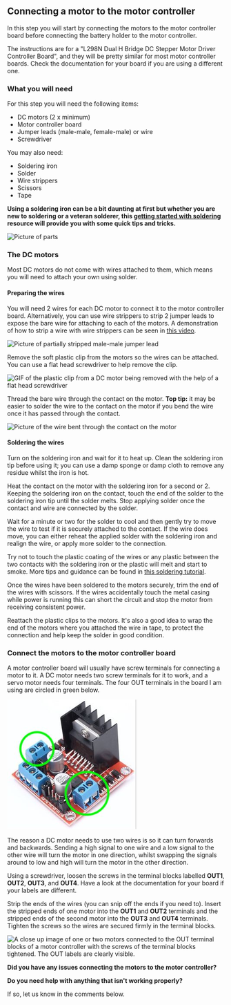 [comment]: # (
Is this step open? Y/N
If so, short description of this step:
Related links:
Related files: PDF of components
)

## Connecting a motor to the motor controller


[comment]: # (Need to create PDF of components for related file)


In this step you will start by connecting the motors to the motor controller board before connecting the battery holder to the motor controller.

The instructions are for a "L298N Dual H Bridge DC Stepper Motor Driver Controller Board", and they will be pretty similar for most motor controller boards. Check the documentation for your board if you are using a different one.

### What you will need

For this step you will need the following items:

+ DC motors (2 x minimum)
+ Motor controller board
+ Jumper leads (male-male, female-male) or wire
+ Screwdriver

You may also need:

+ Soldering iron
+ Solder
+ Wire strippers
+ Scissors
+ Tape

**Using a soldering iron can be a bit daunting at first but whether you are new to soldering or a veteran solderer, this [getting started with soldering](https://projects.raspberrypi.org/en/projects/getting-started-with-soldering) resource will provide you with some quick tips and tricks.**

![Picture of parts](images/)

### The DC motors

Most DC motors do not come with wires attached to them, which means you will need to attach your own using solder.

#### Preparing the wires

You will need 2 wires for each DC motor to connect it to the motor controller board. Alternatively, you can use wire strippers to strip 2 jumper leads to expose the bare wire for attaching to each of the motors. A demonstration of how to strip a wire with wire strippers can be seen in [this video](https://www.youtube.com/watch?v=TZFTKbT4XFs).

![Picture of partially stripped male-male jumper lead](images/)

Remove the soft plastic clip from the motors so the wires can be attached. You can use a flat head screwdriver to help remove the clip.

![GIF of the plastic clip from a DC motor being removed with the help of a flat head screwdriver](images/)

Thread the bare wire through the contact on the motor. **Top tip:** it may be easier to solder the wire to the contact on the motor if you bend the wire once it has passed through the contact.

![Picture of the wire bent through the contact on the motor](images/)

#### Soldering the wires

Turn on the soldering iron and wait for it to heat up. Clean the soldering iron tip before using it; you can use a damp sponge or damp cloth to remove any residue whilst the iron is hot.

Heat the contact on the motor with the soldering iron for a second or 2. Keeping the soldering iron on the contact, touch the end of the solder to the soldering iron tip until the solder melts. Stop applying solder once the contact and wire are connected by the solder.

Wait for a minute or two for the solder to cool and then gently try to move the wire to test if it is securely attached to the contact. If the wire does move, you can either reheat the applied solder with the soldering iron and realign the wire, or apply more solder to the connection.

Try not to touch the plastic coating of the wires or any plastic between the two contacts with the soldering iron or the plastic will melt and start to smoke. More tips and guidance can be found in [this soldering tutorial](https://projects.raspberrypi.org/en/projects/getting-started-with-soldering).

Once the wires have been soldered to the motors securely, trim the end of the wires with scissors. If the wires accidentally touch the metal casing while power is running this can short the circuit and stop the motor from receiving consistent power.

Reattach the plastic clips to the motors. It's also a good idea to wrap the end of the motors where you attached the wire in tape, to protect the connection and help keep the solder in good condition.

### Connect the motors to the motor controller board

A motor controller board will usually have screw terminals for connecting a motor to it. A DC motor needs two screw terminals for it to work, and a servo motor needs four terminals. The four OUT terminals in the board I am using are circled in green below.

![A motor controller board with four out screw terminals for connecting to an electric motor. The four OUT terminals are circled.](images/1_6-motor-controller-board.jpg)

The reason a DC motor needs to use two wires is so it can turn forwards and backwards. Sending a high signal to one wire and a low signal to the other wire will turn the motor in one direction, whilst swapping the signals around to low and high will turn the motor in the other direction.

Using a screwdriver, loosen the screws in the terminal blocks labelled **OUT1**, **OUT2**, **OUT3**, and **OUT4**. Have a look at the documentation for your board if your labels are different.

Strip the ends of the wires (you can snip off the ends if you need to). Insert the stripped ends of one motor into the **OUT1** and **OUT2** terminals and the stripped ends of the second motor into the **OUT3** and **OUT4** terminals. Tighten the screws so the wires are secured firmly in the terminal blocks.

![A close up image of one or two motors connected to the OUT terminal blocks of a motor controller with the screws of the terminal blocks tightened. The OUT labels are clearly visible.](images/)

**Did you have any issues connecting the motors to the motor controller?**

**Do you need help with anything that isn't working properly?**

If so, let us know in the comments below.